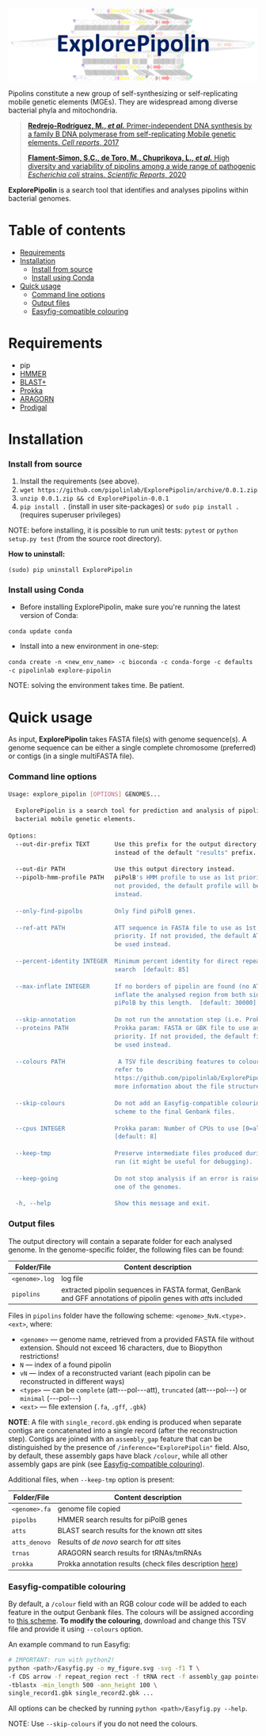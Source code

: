 ![banner](banner.svg)

Pipolins constitute a new group of self-synthesizing or self-replicating 
mobile genetic elements (MGEs). They are widespread among diverse bacterial 
phyla and mitochondria.

> [**Redrejo-Rodríguez, M., *et al.*** Primer-independent DNA synthesis 
>by a family B DNA polymerase from self-replicating Mobile genetic elements. 
>*Cell reports*, 2017](https://doi.org/10.1016/j.celrep.2017.10.039)
>
>[**Flament-Simon, S.C., de Toro, M., Chuprikova, L., *et al.*** High diversity 
>and variability of pipolins among a wide range of pathogenic *Escherichia 
>coli* strains. *Scientific Reports*, 2020](https://www.nature.com/articles/s41598-020-69356-6#Sec18)

 **ExplorePipolin** is a search tool that identifies and analyses
 pipolins within bacterial genomes.

# Table of contents

* [Requirements](#requirements)
* [Installation](#installation)
    * [Install from source](#install-from-source)
    * [Install using Conda](#install-using-conda)
* [Quick usage](#quick-usage)
    * [Command line options](#command-line-options)
    * [Output files](#output-files)
    * [Easyfig-compatible colouring](#easyfig-compatible-colouring)

# Requirements

 * pip
 * [HMMER](http://hmmer.org/)
 * [BLAST+](https://www.ncbi.nlm.nih.gov/books/NBK279690/)
 * [Prokka](https://github.com/tseemann/prokka)
 * [ARAGORN](https://github.com/TheSEED/aragorn)
 * [Prodigal](https://github.com/hyattpd/Prodigal)

# Installation
### Install from source

 1. Install the requirements (see above).
 1. `wget https://github.com/pipolinlab/ExplorePipolin/archive/0.0.1.zip`
 1. `unzip 0.0.1.zip && cd ExplorePipolin-0.0.1` 
 1. `pip install .` (install in user site-packages) or
 `sudo pip install .` (requires superuser privileges)
 
NOTE: before installing, it is possible to run unit tests:
`pytest` or `python setup.py test` (from the source root directory).
 
**How to uninstall:**

`(sudo) pip uninstall ExplorePipolin`

### Install using Conda

 * Before installing ExplorePipolin, make sure you're running the latest 
 version of Conda:
 
 `conda update conda`

 * Install into a new environment in one-step:

 `conda create -n <new_env_name> -c bioconda -c conda-forge -c defaults -c pipolinlab explore-pipolin`

NOTE: solving the environment takes time. Be patient.

# Quick usage

As input, **ExplorePipolin** takes FASTA file(s) with genome sequence(s). 
A genome sequence can be either a single complete chromosome (preferred) 
or contigs (in a single multiFASTA file).

### Command line options

```bash
Usage: explore_pipolin [OPTIONS] GENOMES...

  ExplorePipolin is a search tool for prediction and analysis of pipolins,
  bacterial mobile genetic elements.

Options:
  --out-dir-prefix TEXT       Use this prefix for the output directory,
                              instead of the default "results" prefix.

  --out-dir PATH              Use this output directory instead.
  --pipolb-hmm-profile PATH   piPolB's HMM profile to use as 1st priority.If
                              not provided, the default profile will be used
                              instead.

  --only-find-pipolbs         Only find piPolB genes.

  --ref-att PATH              ATT sequence in FASTA file to use as 1st
                              priority. If not provided, the default ATT will
                              be used instead.

  --percent-identity INTEGER  Minimum percent identity for direct repeats
                              search  [default: 85]

  --max-inflate INTEGER       If no borders of pipolin are found (no ATTs),
                              inflate the analysed region from both sides of
                              piPolB by this length.  [default: 30000]

  --skip-annotation           Do not run the annotation step (i.e. Prokka).
  --proteins PATH             Prokka param: FASTA or GBK file to use as 1st
                              priority. If not provided, the default file will
                              be used instead.

  --colours PATH               A TSV file describing features to colour. Please,
                              refer to
                              https://github.com/pipolinlab/ExplorePipolin for
                              more information about the file structure.

  --skip-colours              Do not add an Easyfig-compatible colouring
                              scheme to the final Genbank files.

  --cpus INTEGER              Prokka param: Number of CPUs to use [0=all]
                              [default: 8]

  --keep-tmp                  Preserve intermediate files produced during the
                              run (it might be useful for debugging).

  --keep-going                Do not stop analysis if an error is raised for
                              one of the genomes.

  -h, --help                  Show this message and exit.
```

### Output files

The output directory will contain a separate folder for each analysed genome. In the genome-specific folder,
the following files can be found:
 
 | Folder/File | Content description |
 |--------|---------------------|
 | `<genome>.log` | log file |
 | `pipolins` | extracted pipolin sequences in FASTA format, GenBank and GFF annotations of pipolin genes with *att*s included |

Files in `pipolins` folder have the following scheme: `<genome>_NvN.<type>.<ext>`,
where:

 * `<genome>` — genome name, retrieved from a provided FASTA file without 
   extension. Should not exceed 16 characters, due to Biopython restrictions!
 * `N` — index of a found pipolin
 * `vN` — index of a reconstructed variant (each pipolin can be reconstructed in
   different ways)
 * `<type>` — can be `complete` (att---pol---att), `truncated` (att---pol---) or 
   `minimal` (---pol---)
 * `<ext>` — file extension (`.fa`, `.gff`, `.gbk`)

**NOTE**: A file with `single_record.gbk` ending is produced when separate contigs are 
concatenated into a single record (after the reconstruction step). Contigs are joined 
with an `assembly_gap` feature that can be distinguished by the presence of 
`/inference="ExplorePipolin"` field. Also, by default, these assembly gaps have 
black `/colour`, while all other assembly gaps are pink 
(see [Easyfig-compatible colouring](#easyfig-compatible-colouring)).

Additional files, when `--keep-tmp` option is present:

 | Folder/File | Content description |
 |-------|----------------------|
 | `<genome>.fa` | genome file copied |
 | `pipolbs` | HMMER search results for piPolB genes |
 | `atts` | BLAST search results for the known *att* sites |
 | `atts_denovo` | Results of *de novo* search for *att* sites |
 | `trnas` | ARAGORN search results for tRNAs/tmRNAs |
 | `prokka` | Prokka annotation results (check files description [here](https://github.com/tseemann/prokka/blob/master/README.md#output-files))|

### Easyfig-compatible colouring

By default, a `/colour` field with an RGB colour code will be added to each feature 
in the output Genbank files. The colours will be assigned according to 
[this scheme](explore_pipolin/data/colours.tsv). **To modify the colouring**, download 
and change this TSV file and provide it using `--colours` option.

An example command to run Easyfig:

```bash
# IMPORTANT: run with python2!
python <path>/Easyfig.py -o my_figure.svg -svg -f1 T \
-f CDS arrow -f repeat_region rect -f tRNA rect -f assembly_gap pointer \
-tblastx -min_length 500 -ann_height 100 \
single_record1.gbk single_record2.gbk ...
```

All options can be checked by running `python <path>/Easyfig.py --help`.

NOTE: Use `--skip-colours` if you do not need the colours.
